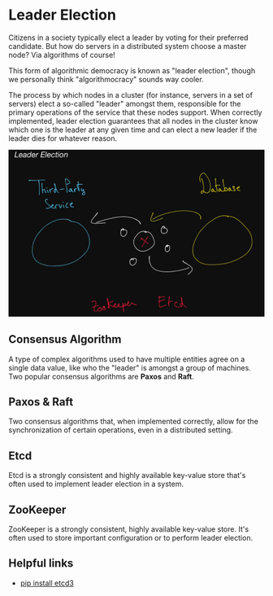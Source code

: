 # Leader Election

  Citizens in a society typically elect a leader by voting for their preferred candidate. But how do servers in a distributed system choose a master node? Via algorithms of course!

  This form of algorithmic democracy is known as "leader election", though we personally think "algorithmocracy" sounds way cooler.

  The process by which nodes in a cluster (for instance, servers in a set of
  servers) elect a so-called "leader" amongst them, responsible for the primary
  operations of the service that these nodes support. When correctly
  implemented, leader election guarantees that all nodes in the cluster know
  which one is the leader at any given time and can elect a new leader if the
  leader dies for whatever reason.

![](./leader_election.PNG)

## Consensus Algorithm

  A type of complex algorithms used to have multiple entities agree on a single
  data value, like who the "leader" is amongst a group of machines. Two popular
  consensus algorithms are <b>Paxos</b> and <b>Raft</b>.

## Paxos &amp; Raft

  Two consensus algorithms that, when implemented correctly, allow for the
  synchronization of certain operations, even in a distributed setting.

## Etcd

  Etcd is a strongly consistent and highly available key-value store that's
  often used to implement leader election in a system.

## ZooKeeper

  ZooKeeper is a strongly consistent, highly available key-value store. It's
  often used to store important configuration or to perform leader election.

## Helpful links

* [pip install etcd3](https://pypi.org/project/etcd3/)
